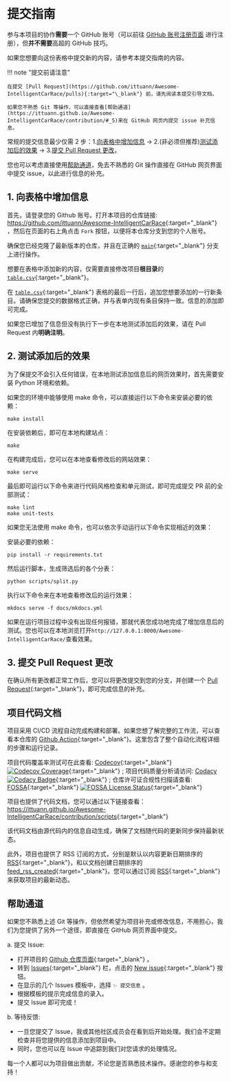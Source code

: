 # 提交指南

参与本项目的协作**需要**一个 GitHub 账号（可以前往 [GitHub 账号注册页面](https://github.com/signup) 进行注册），但**并不需要**高超的 GitHub 技巧。

如果您想要向这份表格中提交新的内容，请参考本提交指南的内容。

!!! note "提交前请注意"

    在提交 [Pull Request](https://github.com/ittuann/Awesome-IntelligentCarRace/pulls){:target="\_blank"} 前，请先阅读本提交引导文档。

    如果您不熟悉 Git 等操作，可以直接查看[帮助通道](https://ittuann.github.io/Awesome-IntelligentCarRace/contribution/#_5)来在 GitHub 网页内提交 issue 补充信息。

常规的提交信息最少仅需 2 步：1.[向表格中增加信息](https://ittuann.github.io/Awesome-IntelligentCarRace/contribution/#_2) -> 2.(非必须但推荐)[测试添加后的效果](https://ittuann.github.io/Awesome-IntelligentCarRace/contribution/#_3) -> 3.[提交 Pull Request 更改](https://ittuann.github.io/Awesome-IntelligentCarRace/contribution/#_4)。

您也可以考虑直接使用[帮助通道](https://ittuann.github.io/Awesome-IntelligentCarRace/contribution/#_5)，免去不熟悉的 Git 操作直接在 GitHub 网页界面中提交 issue，以此进行信息的补充。

## 1. 向表格中增加信息

首先，请登录您的 Github 账号。打开本项目的仓库链接: <https://github.com/ittuann/Awesome-IntelligentCarRace>{:target="\_blank"} ，然后在页面的右上角点击 `Fork` 按钮，以便将本仓库分支到您的个人账号。

确保您已经克隆了最新版本的仓库，并且在正确的 [`main`](https://github.com/ittuann/Awesome-IntelligentCarRace/tree/main){:target="\_blank"} 分支上进行操作。

想要在表格中添加新的内容，仅需要直接修改项目**根目录**的 [`table.csv`](https://github.com/ittuann/Awesome-IntelligentCarRace/blob/main/table.csv){:target="\_blank"}。

在 [`table.csv`](https://github.com/ittuann/Awesome-IntelligentCarRace/blob/main/table.csv){:target="\_blank"} 表格的最后一行后，追加您想要添加的一行新条目。请确保您提交的数据格式正确，并与表单内现有条目保持一致。信息的添加即可完成。

如果您已增加了信息但没有执行下一步在本地测试添加后的效果，请在 Pull Request 内**明确注明**。

## 2. 测试添加后的效果

为了保提交不会引入任何错误，在本地测试添加信息后的网页效果时，首先需要安装 Python 环境和依赖。

如果您的环境中能够使用 make 命令，可以直接运行以下命令来安装必要的依赖：

```shell
make install
```

在安装依赖后，即可在本地构建站点：

```shell
make
```

在构建完成后，您可以在本地查看修改后的网站效果：

```shell
make serve
```

最后即可运行以下命令来进行代码风格检查和单元测试，即可完成提交 PR 前的全部测试：

```shell
make lint
make unit-tests
```

如果您无法使用 make 命令，也可以依次手动运行以下命令实现相近的效果：

安装必要的依赖：

```shell
pip install -r requirements.txt
```

然后运行脚本，生成筛选后的各个分表：

```shell
python scripts/split.py
```

执行以下命令来在本地查看修改后的运行效果：

```shell
mkdocs serve -f docs/mkdocs.yml
```

如果在运行项目过程中没有出现任何报错，那就代表您成功地完成了增加信息后的测试。您也可以在本地浏览打开`http://127.0.0.1:8000/Awesome-IntelligentCarRace/`查看效果。

## 3. 提交 Pull Request 更改

在确认所有更改都正常工作后，您可以将更改提交到您的分支，并创建一个 [Pull Request](https://github.com/ittuann/Awesome-IntelligentCarRace/pulls){:target="\_blank"}，即可完成信息的补充。

## 项目代码文档

项目采用 CI/CD 流程自动完成构建和部署。如果您想了解完整的工作流，可以查看本仓库的 [Github Action](https://github.com/ittuann/Awesome-IntelligentCarRace/actions){:target="\_blank"}。这里包含了整个自动化流程详细的步骤和运行记录。

项目代码覆盖率测试可在此查看: [Codecov](https://app.codecov.io/gh/ittuann/Awesome-IntelligentCarRace){:target="\_blank"} [![Codecov Coverage](https://codecov.io/gh/ittuann/Awesome-IntelligentCarRace/graph/badge.svg?token=UZT4S22K06)](https://codecov.io/gh/ittuann/Awesome-IntelligentCarRace){:target="\_blank"} ; 项目代码质量分析请访问: [Codacy](https://app.codacy.com/gh/ittuann/Awesome-IntelligentCarRace/dashboard?utm_source=gh&utm_medium=referral&utm_content=&utm_campaign=Badge_grade) [![Codacy Badge](https://app.codacy.com/project/badge/Grade/35d02f5299284eefadd465b0d01a8fce)](https://app.codacy.com/gh/ittuann/Awesome-IntelligentCarRace/dashboard?utm_source=gh&utm_medium=referral&utm_content=&utm_campaign=Badge_grade){:target="\_blank"} ; 仓库许可证合规性扫描请查看: [FOSSA](https://app.fossa.com/projects/git%2Bgithub.com%2Fittuann%2FAwesome-IntelligentCarRace){:target="\_blank"} [![FOSSA License Status](https://app.fossa.com/api/projects/git%2Bgithub.com%2Fittuann%2FAwesome-IntelligentCarRace.svg?type=small)](https://app.fossa.com/projects/git%2Bgithub.com%2Fittuann%2FAwesome-IntelligentCarRace?ref=badge_small){:target="\_blank"}

项目也提供了代码文档，您可以通过以下链接查看：<https://ittuann.github.io/Awesome-IntelligentCarRace/contribution/scripts>{:target="\_blank"}

该代码文档由源代码内的信息自动生成，确保了文档随代码的更新同步保持最新状态。

此外，项目也提供了 RSS 订阅的方式，分别是默认以内容更新日期排序的[RSS](https://ittuann.github.io/Awesome-IntelligentCarRace/feed_rss_created.xml){:target="\_blank"}，和以文档创建日期排序的 [feed_rss_created](https://ittuann.github.io/Awesome-IntelligentCarRace/feed_rss_created.xml){:target="\_blank"}。您可以通过订阅 [RSS](https://ittuann.github.io/Awesome-IntelligentCarRace/feed_rss_created.xml){:target="\_blank"} 来获取项目的最新动态。

## 帮助通道

如果您不熟悉上述 Git 等操作，但依然希望为项目补充或修改信息，不用担心，我们为您提供了另外一个途径，即直接在 GitHub 网页界面中提交。

a. 提交 Issue:

- 打开项目的 [Github 仓库页面](https://github.com/ittuann/Awesome-IntelligentCarRace){:target="\_blank"} 。
- 转到 [Issues](https://github.com/ittuann/Awesome-IntelligentCarRace/issues){:target="\_blank"} 栏，点击的 [New issue](https://github.com/ittuann/Awesome-IntelligentCarRace/issues/new/choose){:target="\_blank"} 按钮。
- 在显示的几个 Issues 模板中，选择 `✨ 提交信息` 。
- 根据模板的提示完成信息的录入。
- 提交 Issue 即可完成！

b. 等待反馈:

- 一旦您提交了 Issue，我或其他社区成员会在看到后开始处理。我们会不定期检查并将您提供的信息添加到项目中。
- 同时，您也可以在 Issue 中追踪到我们对您请求的处理情况。

每一个人都可以为项目做出贡献，不论您是否熟悉技术操作。感谢您的参与和支持！
